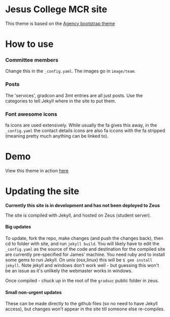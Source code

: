 Jesus College MCR site
====================

This theme is based on the [Agency bootstrap theme ](http://startbootstrap.com/templates/agency/)

# How to use

### Committee members

Change this in the `_config.yaml`. The images go in `image/team`.

### Posts

The 'services', gradcon and 3mt entries are all just posts. Use the categories to tell Jekyll where in the site to put them.

### Font awesome icons

fa icons are used extensively. While usually the fa gives this away, in the `_config.yaml` the contact details icons are also fa iccons with the fa stripped (meaning pretty much anything can be linked to).


# Demo

View this theme in action [here](http://epijim.uk/MCRsite_test)

# Updating the site

**Currently this site is in development and has not been deployed to Zeus**

The site is compiled with Jekyll, and hosted on Zeus (student server).

#### Big updates

To update, fork the repo, make changes (and push the changes back), then cd to folder with site, and run `jekyll build`. You will likely have to edit the `_config.yaml` as the source of the code and destination for the compiled site are currently pre-specified for James' machine. You need ruby and to install some gems to run Jekyll. On unix (osx,linux) this will be `$ gem install jekyll`. Note jekyll and windows don't work well - but guessing this won't be an issue as it's unlikely the webmaster works in windows.

Once compiled - chuck up in the root of the `gradsoc` public folder in zeus.

#### Small non-urgent updates

These can be made directly to the github files (so no need to have Jekyll access), but changes won't appear in the site till someone else re-compiles.



